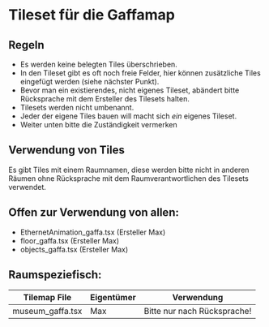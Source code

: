 # Tileset für die Gaffamap

## Regeln

- Es werden keine belegten Tiles überschrieben. 
- In den Tileset gibt es oft noch freie Felder, hier können zusätzliche Tiles eingefügt werden (siehe nächster Punkt). 
- Bevor man ein existierendes, nicht eigenes Tileset, abändert bitte Rücksprache mit dem Ersteller des Tilesets halten.
- Tilesets werden nicht umbenannt.
- Jeder der eigene Tiles bauen will macht sich *ein* eigenes Tileset.
- Weiter unten bitte die Zuständigkeit vermerken


## Verwendung von Tiles

Es gibt Tiles mit einem Raumnamen, diese werden bitte nicht in anderen Räumen ohne Rücksprache mit dem Raumverantwortlichen des Tilesets verwendet.

## Offen zur Verwendung von allen:
- EthernetAnimation_gaffa.tsx (Ersteller Max)
- floor_gaffa.tsx (Ersteller Max)
- objects_gaffa.tsx (Ersteller Max)

## Raumspeziefisch:
| Tilemap File        | Eigentümer           | Verwendung  |
| ------------- | ------------- | ----- |
| museum_gaffa.tsx |Max| Bitte nur nach Rücksprache!|

